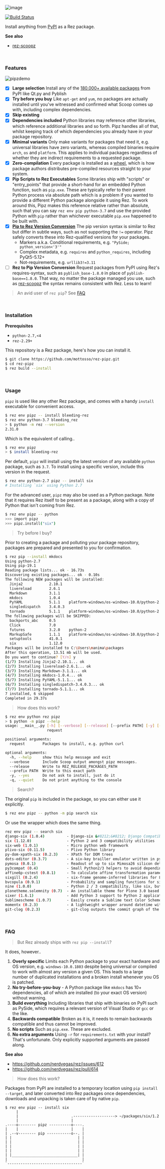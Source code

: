 ![image](https://user-images.githubusercontent.com/2152766/59871191-d8982700-938e-11e9-88fe-33249483480d.png)

[![Build Status](https://mottosso.visualstudio.com/rez-pipz/_apis/build/status/mottosso.rez-pipz?branchName=master)](https://mottosso.visualstudio.com/rez-pipz/_build/latest?definitionId=6&branchName=master)

Install anything from [PyPI](https://pypi.org/) as a Rez package.

**See also**

- [rez-scoopz](https://github.com/mottosso/rez-scoopz)

<br>

### Features

![pipzdemo](https://user-images.githubusercontent.com/2152766/60382932-5086e100-9a62-11e9-8ecb-f5e4a7372c78.gif)

- [x] **Large selection** Install any of the [180,000+ available packages](https://pypi.org/) from PyPI like Qt.py and Pyblish
- [x] **Try before you buy** Like `apt-get` and `yum`, no packages are actually installed until you've witnessed and confirmed what Scoop comes up with, including complex dependencies.
- [x] **Skip existing**
- [x] **Dependencies included** Python libraries may reference other libraries, which reference additional libraries and so forth. Pipz handles all of that, whilst keeping track of which dependencies you already have in your package repository.
- [x] **Minimal variants** Only make variants for packages that need it, e.g. universal libraries have zero variants, whereas compiled binaries require `arch`, `os` and `platform`. This applies to individual packages regardless of whether they are indirect requirements to a requested package.
- [x] **Zero-compilation** Every package is installed as a [wheel](https://pythonwheels.com/), which is how package authors distributes pre-compiled resources straight to your system.
- [x] **Pip Scripts to Rez Executables** Some libraries ship with "scripts" or "entry_points" that provide a short-hand for an embedded Python function, such as `pip.exe`. These are typically refer to their parent Python process via absolute path which is a problem if you wanted to provide a different Python package alongside it using Rez. To work around this, Pipz makes this reference relative rather than absolute, such that you can say `rez env pip python-3.7` and use the provided Python with `pip` rather than whichever executable `pip.exe` happened to be built with.
- [x] [**Pip to Rez Version Conversion**](https://github.com/mottosso/rez-pipz/issues/1) The pip version syntax is similar to Rez but differ in subtle ways, such as not supporting the `!=` operator. Pipz safely converts these into Rez-qualified versions for your packages.
  - Markers a.k.a. Conditional requirements, e.g. `"PySide; python_version<'3'"`
  - Complex metadata, e.g. `requires` and `python_requires`, including PyQt5-5.12+
  - Not-requirements, e.g. `urllib3!=3.11`
- [ ] **Rez to Pip Version Conversion** Request packages from PyPI using Rez's requires-syntax, such as `pyblish_base-1.8.0` in place of `pyblish-base==1.8.0`. That way, no matter the package managed you use, such as [rez-scoopz](https://github.com/mottosso/rez-scoopz) the syntax remains consistent with Rez. Less to learn!

> An avid user of `rez pip`? See [FAQ](#faq)

<br>

### Installation

**Prerequisites**

- `python-2.7,<4`
- `rez-2.29+`

This repository is a Rez package, here's how you can install it.

```bash
$ git clone https://github.com/mottosso/rez-pipz.git
$ cd rez-pipz
$ rez build --install
```

<br>

### Usage

`pipz` is used like any other Rez package, and comes with a handy `install` executable for convenient access.

```bash
$ rez env pipz -- install bleeding-rez
$ rez env python-3.7 bleeding_rez
> $ python -m rez --version
2.31.0
```

Which is the equivalent of calling..

```bash
$ rez env pipz
> $ install bleeding-rez
```

Per default, `pipz` will install using the latest version of any available `python` package, such as `3.7`. To install using a specific version, include this version in the request.

```bash
$ rez env python-2.7 pipz -- install six
# Installing `six` using Python 2.7
```

For the advanced user, `pipz` may also be used as a Python package. Note that it requires Rez itself to be present as a package, along with a copy of Python that isn't coming from Rez.

```bash
$ rez env pipz -- python
>>> import pipz
>>> pipz.install("six")
```

> Try before I buy?

Prior to creating a package and polluting your package repository, packages are prepared and presented to you for confirmation.

```bash
$ rez pip --install mkdocs
Using python-2.7
Using pip-19.1
Reading package lists... ok - 16.73s
Discovering existing packages... ok - 0.10s
The following NEW packages will be installed:
  Jinja2            2.10.1
  livereload        2.6.1
  Markdown          3.1.1
  mkdocs            1.0.4
  PyYAML            5.1.1    platform-windows/os-windows-10.0/python-2.7
  singledispatch    3.4.0.3
  tornado           5.1.1    platform-windows/os-windows-10.0/python-2.7
The following packages will be SKIPPED:
  backports_abc     0.5
  Click             7.0
  futures           3.2.0    python-2
  MarkupSafe        1.1.1    platform-windows/os-windows-10.0/python-2.7
  setuptools        41.0.1
  six               1.12.0
Packages will be installed to C:\Users\manima\packages
After this operation, 13.51 mb will be used.
Do you want to continue? [Y/n] y
(1/7) Installing Jinja2-2.10.1... ok
(2/7) Installing livereload-2.6.1... ok
(3/7) Installing Markdown-3.1.1... ok
(4/7) Installing mkdocs-1.0.4... ok
(5/7) Installing PyYAML-5.1.1... ok
(6/7) Installing singledispatch-3.4.0.3... ok
(7/7) Installing tornado-5.1.1... ok
7 installed, 6 skipped
Completed in 29.37s
```

> How does this work?

```bash
$ rez env python rez pipz
> $ python -m pipz --help
usage: __main__.py [-h] [--verbose] [--release] [--prefix PATH] [-y] [-q]
                   request

positional arguments:
  request        Packages to install, e.g. python curl

optional arguments:
  -h, --help     show this help message and exit
  --verbose      Include Scoop output amongst pipz messages.
  --release      Write to REZ_RELEASE_PACKAGES_PATH
  --prefix PATH  Write to this exact path
  -y, --yes      Do not ask to install, just do it
  -q, --quiet    Do not print anything to the console
```

> Search?

The original `pip` is included in the package, so you can either use it explicitly.

```bash
$ rez env pipz -- python -m pip search six
```

Or use the wrapper which does the same thing.

```bash
rez env pipz -- search six
django-six (1.0.4)          - Django-six &#8212;&#8212; Django Compatibility Library
six (1.12.0)                - Python 2 and 3 compatibility utilities
six-web (1.0.1)             - Micro python web framework
plivo-six (0.11.5)          - Plivo Python library
py-dom-xpath-six (0.2.3)    - XPath for DOM trees
dots-editor (0.3.7)         - A six-key brailler emulator written in python.
pymosa (0.0.1)              - Readout of up to six Mimosa26 silicon detector planes.
py3compat (0.4)             - Small Python2/3 helpers to avoid depending on six.
affine6p-cstest (0.8.1)     - To calculate affine transformation parameters with six free parameters.
sixgill (0.2.4)             - six-frame genome-inferred libraries for LC-MS/MS
bvcopula (0.9.1)            - Probability and sampling functions for six common seen bivariate copulas
nine (1.0.0)                - Python 2 / 3 compatibility, like six, but favouring Python 3
plonetheme.solemnity (0.7)  - An installable theme for Plone 3.0 based on the solemnity theme by Six Shooter Media.
sixer (1.6.1)               - Add Python 3 support to Python 2 applications using the six module.
Sublimescheme (1.0.7)       - Easily create a Sublime text Color Scheme with as little as six lines of code
momentx (0.2.3)             - A lightweight wrapper around datetime with a focus on timezone handling and few dependencies (datetime, pytz and six).
git-clog (0.2.3)            - git-clog outputs the commit graph of the current Git repository and colorizes commit symbols by interpreting the first six commit hash digits as an RGB color value.
```

<br>

### FAQ

> But Rez already ships with `rez pip --install`?

It does, however..

1. **Overly specific** Limits each Python package to your exact hardware and OS version, e.g. `windows-10.0.1803` despite being universal or compiled to work with almost any version a given OS. This leads to a large number of duplicated installations and a broken install whenever you OS is patched.
3. **No try-before-you-buy** - A Python package like `mkdocs` has 10+ dependencies, all of which are installed (to your exact OS version) without warning.
2. **Build everything** Including libraries that ship with binaries on PyPI such as PySide, which requires a relevant version of Visual Studio or `gcc` or the like.
4. **Backwards compatible** Broken as it is, it needs to remain backwards compatible and thus cannot be improved.
1. **No scripts** Such as `pip.exe`. These are excluded.
1. **No extra arguments** Using `-r` for `requirements.txt` with your install? That's unfortunate. Only explicitly supported arguments are passed along.

**See also**

- https://github.com/nerdvegas/rez/issues/612
- https://github.com/nerdvegas/rez/pull/614

> How does this work?

Packages from PyPI are installed to a temporary location using `pip install --target`, and later converted into Rez packages once dependencies, downloads and unpacking is taken care of by native `pip`.

```
$ rez env pipz -- install six
     |
     |                        .-------------------> ~/packages/six/1.2
     |                        |
.----o-------- pipz ----------o----.
|    |                        |    |
| .--v-------- pip -----------o--. |
| |                              | |
| |                              | |
| |                              | |
| |                              | |
| |______________________________| |
|                                  |
`----------------------------------`

```

<br>
